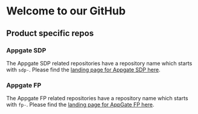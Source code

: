 # Welcome to our GitHub
## Product specific repos
### Appgate SDP
The Appgate SDP related repositories have a repository name which starts with `sdp-`. Please find the [landing page for Appgate SDP here](https://github.com/appgate/sdp).
### Appgate FP
The Appgate FP related repositories have a repository name which starts with `fp-`. Please find the [landing page for AppGate FP here](https://github.com/appgate/fp).
